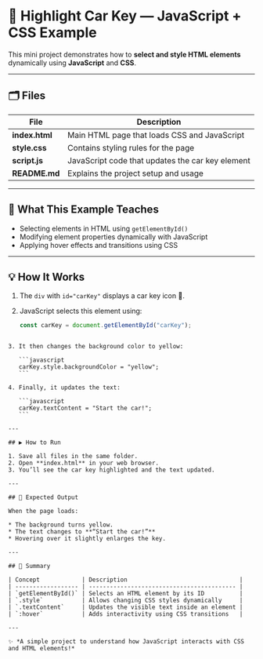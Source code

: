 
# 🔑 Highlight Car Key — JavaScript + CSS Example

This mini project demonstrates how to **select and style HTML elements** dynamically using **JavaScript** and **CSS**.

---

## 🗂️ Files

| File | Description |
|------|--------------|
| **index.html** | Main HTML page that loads CSS and JavaScript |
| **style.css** | Contains styling rules for the page |
| **script.js** | JavaScript code that updates the car key element |
| **README.md** | Explains the project setup and usage |

---

## 🧠 What This Example Teaches

- Selecting elements in HTML using `getElementById()`
- Modifying element properties dynamically with JavaScript
- Applying hover effects and transitions using CSS

---

## 💡 How It Works

1. The `div` with `id="carKey"` displays a car key icon 🔑.  
2. JavaScript selects this element using:

   ```javascript
   const carKey = document.getElementById("carKey");
````

3. It then changes the background color to yellow:

   ```javascript
   carKey.style.backgroundColor = "yellow";
   ```

4. Finally, it updates the text:

   ```javascript
   carKey.textContent = "Start the car!";
   ```

---

## ▶️ How to Run

1. Save all files in the same folder.
2. Open **index.html** in your web browser.
3. You’ll see the car key highlighted and the text updated.

---

## 💬 Expected Output

When the page loads:

* The background turns yellow.
* The text changes to **“Start the car!”**
* Hovering over it slightly enlarges the key.

---

## 🧩 Summary

| Concept            | Description                                |
| ------------------ | ------------------------------------------ |
| `getElementById()` | Selects an HTML element by its ID          |
| `.style`           | Allows changing CSS styles dynamically     |
| `.textContent`     | Updates the visible text inside an element |
| `:hover`           | Adds interactivity using CSS transitions   |

---

✨ *A simple project to understand how JavaScript interacts with CSS and HTML elements!*

